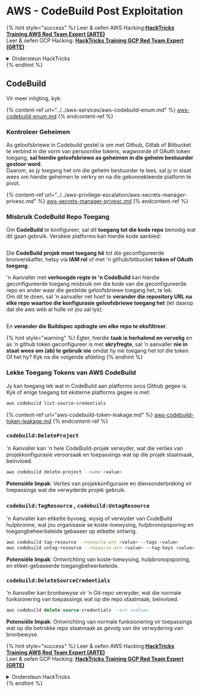 # AWS - CodeBuild Post Exploitation

{% hint style="success" %}
Leer & oefen AWS Hacking:<img src="../../../../.gitbook/assets/image (1) (1) (1).png" alt="" data-size="line">[**HackTricks Training AWS Red Team Expert (ARTE)**](https://training.hacktricks.xyz/courses/arte)<img src="../../../../.gitbook/assets/image (1) (1) (1).png" alt="" data-size="line">\
Leer & oefen GCP Hacking: <img src="../../../../.gitbook/assets/image (2).png" alt="" data-size="line">[**HackTricks Training GCP Red Team Expert (GRTE)**<img src="../../../../.gitbook/assets/image (2).png" alt="" data-size="line">](https://training.hacktricks.xyz/courses/grte)

<details>

<summary>Ondersteun HackTricks</summary>

* Kyk na die [**subskripsie planne**](https://github.com/sponsors/carlospolop)!
* **Sluit aan by die** 💬 [**Discord groep**](https://discord.gg/hRep4RUj7f) of die [**telegram groep**](https://t.me/peass) of **volg** ons op **Twitter** 🐦 [**@hacktricks\_live**](https://twitter.com/hacktricks_live)**.**
* **Deel hacking truuks deur PRs in te dien na die** [**HackTricks**](https://github.com/carlospolop/hacktricks) en [**HackTricks Cloud**](https://github.com/carlospolop/hacktricks-cloud) github repos.

</details>
{% endhint %}

## CodeBuild

Vir meer inligting, kyk:

{% content-ref url="../../aws-services/aws-codebuild-enum.md" %}
[aws-codebuild-enum.md](../../aws-services/aws-codebuild-enum.md)
{% endcontent-ref %}

### Kontroleer Geheimen

As geloofsbriewe in Codebuild gestel is om met Github, Gitlab of Bitbucket te verbind in die vorm van persoonlike tokens, wagwoorde of OAuth token toegang, **sal hierdie geloofsbriewe as geheimen in die geheim bestuurder gestoor word**.\
Daarom, as jy toegang het om die geheim bestuurder te lees, sal jy in staat wees om hierdie geheimen te verkry en na die gekonnekteerde platform te pivot.

{% content-ref url="../../aws-privilege-escalation/aws-secrets-manager-privesc.md" %}
[aws-secrets-manager-privesc.md](../../aws-privilege-escalation/aws-secrets-manager-privesc.md)
{% endcontent-ref %}

### Misbruik CodeBuild Repo Toegang

Om **CodeBuild** te konfigureer, sal dit **toegang tot die kode repo** benodig wat dit gaan gebruik. Verskeie platforms kan hierdie kode aanbied:

<figure><img src="../../../../.gitbook/assets/image (96).png" alt=""><figcaption></figcaption></figure>

Die **CodeBuild projek moet toegang hê** tot die geconfigureerde bronverskaffer, hetsy via **IAM rol** of met 'n github/bitbucket **token of OAuth toegang**.

'n Aanvaller met **verhoogde regte in 'n CodeBuild** kan hierdie geconfigureerde toegang misbruik om die kode van die geconfigureerde repo en ander waar die gestelde geloofsbriewe toegang het, te lek.\
Om dit te doen, sal 'n aanvaller net hoef te **verander die repository URL na elke repo waartoe die konfigurasie geloofsbriewe toegang het** (let daarop dat die aws web al hulle vir jou sal lys):

<figure><img src="../../../../.gitbook/assets/image (107).png" alt=""><figcaption></figcaption></figure>

En **verander die Buildspec opdragte om elke repo te eksfiltreer**.

{% hint style="warning" %}
Egter, hierdie **taak is herhalend en vervelig** en as 'n github token geconfigureer is met **skryfregte**, sal 'n aanvaller **nie in staat wees om (ab) te gebruik nie** omdat hy nie toegang het tot die token.\
Of het hy? Kyk na die volgende afdeling
{% endhint %}

### Lekke Toegang Tokens van AWS CodeBuild

Jy kan toegang lek wat in CodeBuild aan platforms soos Github gegee is. Kyk of enige toegang tot eksterne platforms gegee is met:
```bash
aws codebuild list-source-credentials
```
{% content-ref url="aws-codebuild-token-leakage.md" %}
[aws-codebuild-token-leakage.md](aws-codebuild-token-leakage.md)
{% endcontent-ref %}

### `codebuild:DeleteProject`

'n Aanvaller kan 'n hele CodeBuild-projek verwyder, wat die verlies van projekkonfigurasie veroorsaak en toepassings wat op die projek staatmaak, beïnvloed.
```bash
aws codebuild delete-project --name <value>
```
**Potensiële Impak**: Verlies van projekkonfigurasie en diensonderbreking vir toepassings wat die verwyderde projek gebruik.

### `codebuild:TagResource` , `codebuild:UntagResource`

'n Aanvaller kan etikette byvoeg, wysig of verwyder van CodeBuild hulpbronne, wat jou organisasie se koste-toewysing, hulpbronopsporing en toegangbeheerbeleide gebaseer op etikette ontwrig.
```bash
aws codebuild tag-resource --resource-arn <value> --tags <value>
aws codebuild untag-resource --resource-arn <value> --tag-keys <value>
```
**Potensiële Impak**: Ontwrichting van koste-toewysing, hulpbronopsporing, en etiket-gebaseerde toegangbeheerbeleide.

### `codebuild:DeleteSourceCredentials`

'n Aanvaller kan bronbewyse vir 'n Git-repo verwyder, wat die normale funksionering van toepassings wat op die repo staatmaak, beïnvloed.
```sql
aws codebuild delete-source-credentials --arn <value>
```
**Potensiële Impak**: Ontwrichting van normale funksionering vir toepassings wat op die betrokke repo staatmaak as gevolg van die verwydering van bronbewyse.

{% hint style="success" %}
Leer & oefen AWS Hacking:<img src="../../../../.gitbook/assets/image (1) (1) (1).png" alt="" data-size="line">[**HackTricks Training AWS Red Team Expert (ARTE)**](https://training.hacktricks.xyz/courses/arte)<img src="../../../../.gitbook/assets/image (1) (1) (1).png" alt="" data-size="line">\
Leer & oefen GCP Hacking: <img src="../../../../.gitbook/assets/image (2).png" alt="" data-size="line">[**HackTricks Training GCP Red Team Expert (GRTE)**<img src="../../../../.gitbook/assets/image (2).png" alt="" data-size="line">](https://training.hacktricks.xyz/courses/grte)

<details>

<summary>Ondersteun HackTricks</summary>

* Kyk na die [**subskripsie planne**](https://github.com/sponsors/carlospolop)!
* **Sluit aan by die** 💬 [**Discord groep**](https://discord.gg/hRep4RUj7f) of die [**telegram groep**](https://t.me/peass) of **volg** ons op **Twitter** 🐦 [**@hacktricks\_live**](https://twitter.com/hacktricks_live)**.**
* **Deel hacking truuks deur PR's in te dien na die** [**HackTricks**](https://github.com/carlospolop/hacktricks) en [**HackTricks Cloud**](https://github.com/carlospolop/hacktricks-cloud) github repos.

</details>
{% endhint %}
